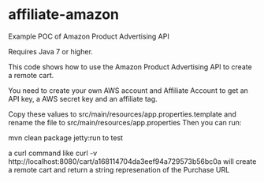 # affiliate-amazon
Example POC of Amazon Product Advertising API

Requires Java 7 or higher.

This code shows how to use the Amazon Product Advertising API to create a remote cart.

You need to create your own AWS account and Affiliate Account to get an API key, a AWS secret key and an affiliate tag.

Copy these values to src/main/resources/app.properties.template and rename the file to src/main/resources/app.properties
Then you can run:

mvn clean package jetty:run to test

a curl command like curl -v http://localhost:8080/cart/a168114704da3eef94a729573b56bc0a will create a remote cart and
return a string represenation of the Purchase URL
